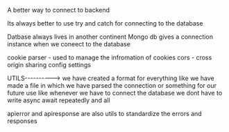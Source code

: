 A better way to connect to backend

Its always better to use try and catch for connecting to the database

Datbase always lives in another continent
Mongo db gives a connection instance when we coneect to the database 

cookie parser - used to manage the infromation of cookies 
cors - cross origin sharing config settings

UTILS---------->
we have created a format for everything like we have made a file in which we have parsed the connection 
or something for our future use like whenever we have to connect the database we dont have to write async await repeatedly and all

apierror and apiresponse are also utils to standardize the errors and responses




